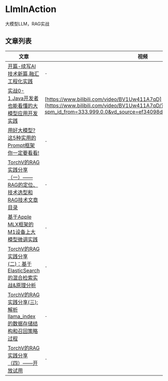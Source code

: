 # LlmInAction

大模型LLM，RAG实战


## 文章列表

|文章|视频|代码|
|----|-----|----|
|[开篇-续写AI技术新篇,融汇工程化实践](https://mp.weixin.qq.com/s/rFclAZiPOrTTtpt4gvY_tg)|`-`|`-`|
|[实战0-1,Java开发者也能看懂的大模型应用开发实践](https://mp.weixin.qq.com/s/UeMSA35L5oCSLAk6RxSMgw)|[https://www.bilibili.com/video/BV1Uw411A7qD](https://www.bilibili.com/video/BV1Uw411A7qD/?spm_id_from=333.999.0.0&vd_source=ef34098d916a578698508a43063099ac)|[llm_chat_java_hello](llm_chat_java_hello)|
|[用好大模型?这5种实用的Prompt框架你一定要看看!](https://www.xiaominfo.com/posts/use-prompt-framework/)|`-`|`-`|
|[TorchV的RAG实践分享（一）——RAG的定位、技术选型和RAG技术文章目录](https://mp.weixin.qq.com/s/4D1XxrYcBS5UO6wazPWihg)|`-`|`-`|
|[基于Apple MLX框架的M1设备上大模型微调实践](https://www.xiaominfo.com/2023/12/17/apple-mlx-lora-action/)|`-`|`-`|
|[TorchV的RAG实践分享(二)：基于ElasticSearch的混合检索实战&原理分析](https://mp.weixin.qq.com/s/EBaGXFOnNHmF_rj_NLf_Ww)|`-`|`-`|
|[TorchV的RAG实践分享(三):解析llama_index的数据存储结构和召回策略过程](https://www.xiaominfo.com/2024/01/14/torchv-rag-3/)|`-`|`-`|
|[TorchV的RAG实践分享（四）——开放试用](https://www.luxiangdong.com/2024/01/25/lanuch-1/?utm_source=xiaoymin)|`-`|`-`|
